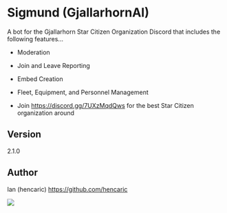 # Sigmund (GjallarhornAI)
A bot for the Gjallarhorn Star Citizen Organization Discord that includes the following features...
- Moderation
- Join and Leave Reporting
- Embed Creation
- Fleet, Equipment, and Personnel Management

- Join https://discord.gg/7UXzMqdQws for the best Star Citizen organization around

## Version
2.1.0

## Author
Ian (hencaric)
https://github.com/hencaric

![](https://media.discordapp.net/attachments/978415285700821034/1192485893064364093/GjallarhornTwitterBannerV1.png?ex=65fc4e88&is=65e9d988&hm=c4287f4b43e3a450efb2dee100fee9d15eac0714cb5d50a0e87c3430cb93485a&=&format=webp&quality=lossless&width=1080&height=359)